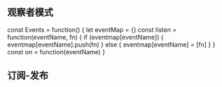 ## 观察者模式

const Events = function() {
  let eventMap = {}
  const listen = function(eventName, fn) {
    if (eventmap[eventName]) {
      eventmap[eventName].push(fn)
    } else {
      eventmap[eventName] = [fn]
    }
  }
  const on = function(eventName)
}
## 订阅-发布
